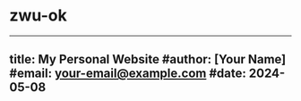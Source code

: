 # zwu-ok
---
title: My Personal Website
#author: [Your Name]
#email: [your-email@example.com](mailto:your-email@example.com)
#date: 2024-05-08
---
